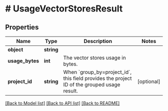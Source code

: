 # # UsageVectorStoresResult

## Properties

Name | Type | Description | Notes
------------ | ------------- | ------------- | -------------
**object** | **string** |  |
**usage_bytes** | **int** | The vector stores usage in bytes. |
**project_id** | **string** | When &#x60;group_by&#x3D;project_id&#x60;, this field provides the project ID of the grouped usage result. | [optional]

[[Back to Model list]](../../README.md#models) [[Back to API list]](../../README.md#endpoints) [[Back to README]](../../README.md)
